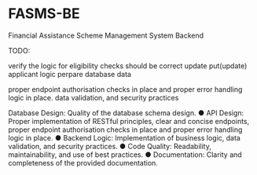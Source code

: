 # FASMS-BE
Financial Assistance Scheme  Management System Backend


TODO:

verify the logic for eligibility checks    should be correct
update put(update) applicant logic
perpare database data

proper endpoint authorisation checks in place and proper error handling logic in place. 
data validation, and security practices




  Database Design: Quality of the database schema design. 
● API Design: Proper implementation of RESTful principles, clear and concise endpoints, proper 
endpoint authorisation checks in place and proper error handling logic in place. 
● Backend Logic: Implementation of business logic, data validation, and security practices. 
● Code Quality: Readability, maintainability, and use of best practices. 
● Documentation: Clarity and completeness of the provided documentation. 
